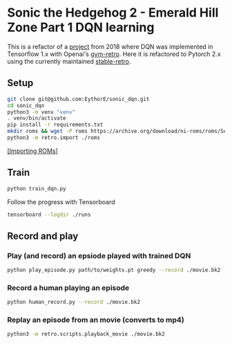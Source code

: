 # Sonic the Hedgehog 2 - Emerald Hill Zone Part 1 DQN learning
This is a refactor of a [project](https://github.com/EythorE/sonic2_reinforcement_learning) from 2018 where DQN was implemented in Tensorflow 1.x with Openai's [gym-retro](https://github.com/openai/retro). Here it is refactored to Pytorch 2.x using the currently maintained [stable-retro](https://github.com/Farama-Foundation/stable-retro/).

## Setup
```bash
git clone git@github.com:EythorE/sonic_dqn.git
cd sonic_dqn
python3 -m venv "venv"
. venv/bin/activate
pip install -r requirements.txt
mkdir roms && wget -P roms https://archive.org/download/ni-roms/roms/Sega%20-%20Mega%20Drive%20-%20Genesis.zip/Sonic%20The%20Hedgehog%202%20%28World%29%20%28Rev%20A%29.zip
python3 -m retro.import ./roms 
```
[[Importing ROMs]](https://stable-retro.farama.org/getting_started/#importing-roms)


## Train
```bash
python train_dqn.py
```
Follow the progress with Tensorboard
```bash
tensorboard --logdir ./runs
```


## Record and play
### Play (and record) an epsiode played with trained DQN
```bash
python play_episode.py path/to/weights.pt greedy --record ./movie.bk2
```
### Record a human playing an episode
```bash
python human_record.py --record ./movie.bk2
```
### Replay an episode from an movie (converts to mp4)
```bash
python3 -m retro.scripts.playback_movie ./movie.bk2
```

